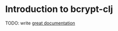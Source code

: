 # Introduction to bcrypt-clj

TODO: write [great documentation](http://jacobian.org/writing/what-to-write/)
